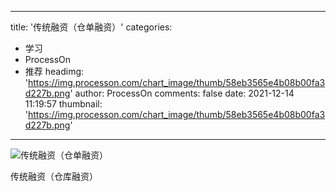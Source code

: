 
---
title: '传统融资（仓单融资）'
categories: 
 - 学习
 - ProcessOn
 - 推荐
headimg: 'https://img.processon.com/chart_image/thumb/58eb3565e4b08b00fa3d227b.png'
author: ProcessOn
comments: false
date: 2021-12-14 11:19:57
thumbnail: 'https://img.processon.com/chart_image/thumb/58eb3565e4b08b00fa3d227b.png'
---

<div>   
<img class="thumb" alt="传统融资（仓单融资）" src="https://img.processon.com/chart_image/thumb/58eb3565e4b08b00fa3d227b.png" referrerpolicy="no-referrer">
<p>传统融资（仓库融资）</p>  
</div>
            